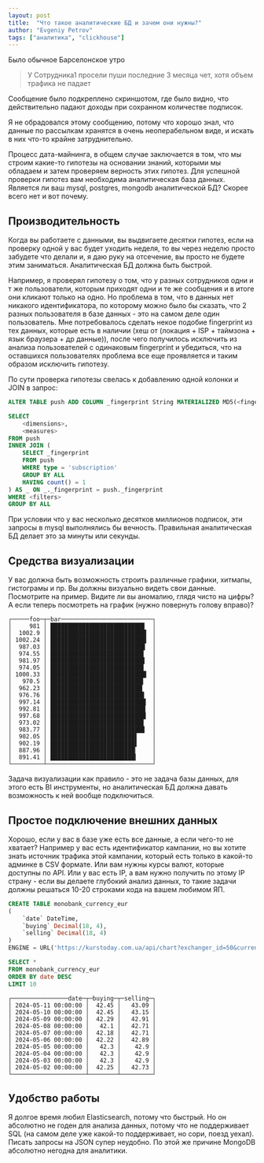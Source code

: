 ```yaml
---
layout: post
title:  "Что такое аналитические БД и зачем они нужны?"
author: "Evgeniy Petrov"
tags: ["аналитика", "clickhouse"]
---
```


Было обычное Барселонское утро

> У Сотрудника1 просели пуши последние 3 месяца чет, хотя объем трафика не падает

Сообщение было подкреплено скриншотом, где было видно, что действительно падают доходы при сохранном количестве подписок.

Я не обрадовался этому сообщению, потому что хорошо знал, что данные по рассылкам хранятся в очень неоперабельном виде, и искать в них что-то крайне затруднительно.

Процесс дата-майнинга, в общем случае заключается в том, что мы строим какие-то гипотезы на основании знаний, которыми мы обладаем и затем проверяем верность этих гипотез. Для успешной проверки гипотез вам необходима аналитическая база данных. Является ли ваш mysql, postgres, mongodb аналитической БД? Скорее всего нет и вот почему.

## Производительность

Когда вы работаете с данными, вы выдвигаете десятки гипотез, если на проверку одной у вас будет уходить неделя, то вы через неделю просто забудете что делали и, я даю руку на отсечение, вы просто не будете этим заниматься. Аналитическая БД должна быть быстрой.

Например, я проверял гипотезу о том, что у разных сотрудников одни и т же пользователи, которым приходят одни и те же сообщения и в итоге они кликают только на одно. Но проблема  в том, что в данных нет никакого идентификатора, по которому можно было бы сказать, что 2 разных пользователя в базе данных - это на самом деле один пользователь. Мне потребовалось сделать некое подобие fingerprint из тех данных, которые есть в наличии (хеш от (локация + ISP + таймзона + язык браузера + др данные)), после чего получилось исключить из анализа пользователей с одинаковым fingerprint и убедиться, что на оставшихся пользователях проблема все еще проявляется и таким образом исключить гипотезу.

По сути проверка гипотезы свелась к добавлению одной колонки и JOIN в запрос:
```sql
ALTER TABLE push ADD COLUMN _fingerprint String MATERIALIZED MD5(<fingerprint fields, …>);
```

```sql
SELECT
    <dimensions>,
    <measures>
FROM push
INNER JOIN (
    SELECT _fingerprint
    FROM push
    WHERE type = 'subscription'
    GROUP BY ALL
    HAVING count() = 1
) AS _ ON _._fingerprint = push._fingerprint
WHERE <filters>
GROUP BY ALL
```

При условии что у вас несколько десятков миллионов подписок, эти запросы в mysql выполнялись бы вечность. Правильная аналитическая БД делает это за минуты или секунды.

## Средства визуализации

У вас должна быть возможность строить различные графики, хитмапы, гистограмы и пр. Вы должны визуально видеть свои данные. Посмотрите на пример. Видите ли вы аномалию, глядя чисто на цифры? А если теперь посмотреть на график (нужно повернуть голову вправо)?

```
┌─────foo─┬─bar──────────────────────────┐
│     981 │ ██████████████████████████▊  │
│  1002.9 │ ███████████████████████████▎ │
│ 1002.24 │ ███████████████████████████▎ │
│  987.03 │ ██████████████████████████▉  │
│  974.55 │ ██████████████████████████▌  │
│  981.97 │ ██████████████████████████▊  │
│  974.05 │ ██████████████████████████▌  │
│ 1000.33 │ ███████████████████████████▎ │
│   970.5 │ ██████████████████████████▍  │
│  962.23 │ ██████████████████████████▏  │
│  976.76 │ ██████████████████████████▋  │
│  997.14 │ ███████████████████████████▏ │
│  992.81 │ ███████████████████████████  │
│  997.68 │ ███████████████████████████▏ │
│  973.02 │ ██████████████████████████▌  │
│  983.77 │ ██████████████████████████▊  │
│  902.05 │ ████████████████████████▌    │
│  902.19 │ ████████████████████████▌    │
│  887.96 │ ████████████████████████▏    │
│  891.41 │ ████████████████████████▎    │
└─────────┴──────────────────────────────┘
```

Задача визуализации как правило - это не задача базы данных, для этого есть BI инструменты, но аналитическая БД должна давать возможность к ней вообще подключиться.

## Простое подключение внешних данных

Хорошо, если у вас в базе уже есть все данные, а если чего-то не хватает? Например у вас есть идентификатор кампании, но вы хотите знать источник трафика этой кампании, который есть только в какой-то админке в CSV формате. Или вам нужны курсы валют, которые доступны по API. Или у вас есть IP, а вам нужно получить по этому IP страну - если вы делаете глубокий анализ данных, то такие задачи должны решаться 10-20 строками кода на вашем любимом ЯП.

```sql
CREATE TABLE monobank_currency_eur
(
    `date` DateTime,
    `buying` Decimal(18, 4),
    `selling` Decimal(18, 4)
)
ENGINE = URL('https://kurstoday.com.ua/api/chart?exchanger_id=50&currency=EUR&from=2022-01&to=2024-12', 'JSON')
```

```sql
SELECT *
FROM monobank_currency_eur
ORDER BY date DESC
LIMIT 10
```
```
┌────────────────date─┬─buying─┬─selling─┐
│ 2024-05-11 00:00:00 │  42.45 │   43.09 │
│ 2024-05-10 00:00:00 │  42.45 │   43.15 │
│ 2024-05-09 00:00:00 │  42.29 │   42.91 │
│ 2024-05-08 00:00:00 │   42.1 │   42.71 │
│ 2024-05-07 00:00:00 │  42.18 │   42.71 │
│ 2024-05-06 00:00:00 │  42.22 │   42.89 │
│ 2024-05-05 00:00:00 │   42.3 │    42.9 │
│ 2024-05-04 00:00:00 │   42.3 │    42.9 │
│ 2024-05-03 00:00:00 │   42.3 │    42.9 │
│ 2024-05-02 00:00:00 │  42.25 │   42.73 │
└─────────────────────┴────────┴─────────┘
```

## Удобство работы

Я долгое время любил Elasticsearch, потому что быстрый. Но он абсолютно не годен для анализа данных, потому что не поддерживает SQL (на самом деле уже какой-то поддерживает, но сори, поезд уехал). Писать запросы на JSON супер неудобно. По этой же причине MongoDB абсолютно негодна для аналитики.